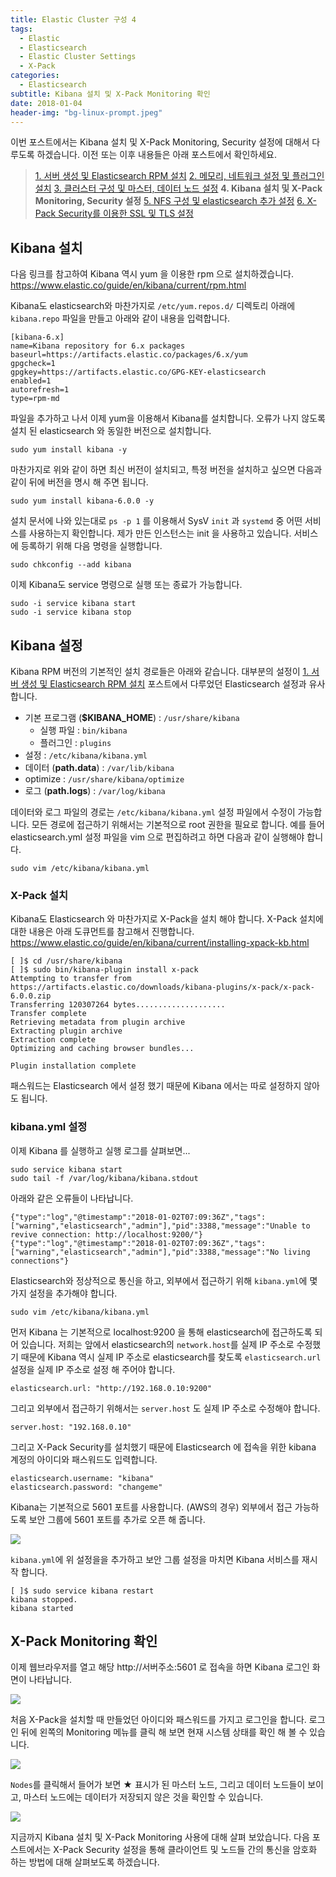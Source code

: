 ```yaml
---
title: Elastic Cluster 구성 4
tags:
  - Elastic
  - Elasticsearch
  - Elastic Cluster Settings
  - X-Pack
categories:
  - Elasticsearch
subtitle: Kibana 설치 및 X-Pack Monitoring 확인
date: 2018-01-04
header-img: "bg-linux-prompt.jpeg"
---
```


이번 포스트에서는 Kibana 설치 및 X-Pack Monitoring, Security 설정에 대해서 다루도록 하겠습니다. 이전 또는 이후 내용들은 아래 포스트에서 확인하세요.

> [1. 서버 생성 및 Elasticsearch RPM 설치](/2018/01/2018-01-setting-es-cluster-1)
> [2. 메모리, 네트워크 설정 및 플러그인 설치](/2018/01/2018-01-build-es-cluster-2)
> [3. 클러스터 구성 및 마스터, 데이터 노드 설정](/2018/01/2018-01-build-es-cluster-3)
> **4. Kibana 설치 및 X-Pack Monitoring, Security 설정**
> [5. NFS 구성 및 elasticsearch 추가 설정](/2018/01/2018-01-build-es-cluster-5)
> [6. X-Pack Security를 이용한 SSL 및 TLS 설정](/2018/01/2018-01-build-es-cluster-6)

## Kibana 설치 

다음 링크를 참고하여 Kibana 역시 yum 을 이용한 rpm 으로 설치하겠습니다.
https://www.elastic.co/guide/en/kibana/current/rpm.html


Kibana도 elasticsearch와 마찬가지로 `/etc/yum.repos.d/` 디렉토리 아래에 `kibana.repo` 파일을 만들고 아래와 같이 내용을 입력합니다.
```
[kibana-6.x]
name=Kibana repository for 6.x packages
baseurl=https://artifacts.elastic.co/packages/6.x/yum
gpgcheck=1
gpgkey=https://artifacts.elastic.co/GPG-KEY-elasticsearch
enabled=1
autorefresh=1
type=rpm-md
```

파일을 추가하고 나서 이제 yum을 이용해서 Kibana를 설치합니다. 오류가 나지 않도록 설치 된 elasticsearch 와 동일한 버전으로 설치합니다.
```
sudo yum install kibana -y
```

마찬가지로 위와 같이 하면 최신 버전이 설치되고, 특정 버전을 설치하고 싶으면 다음과 같이 뒤에 버전을 명시 해 주면 됩니다.
```
sudo yum install kibana-6.0.0 -y
```

설치 문서에 나와 있는대로 `ps -p 1` 를 이용해서 SysV `init` 과 `systemd` 중 어떤 서비스를 사용하는지 확인합니다. 제가 만든 인스턴스는 init 을 사용하고 있습니다. 서비스에 등록하기 위해 다음 명령을 실행합니다.
```
sudo chkconfig --add kibana
```

이제 Kibana도 service 명령으로 실행 또는 종료가 가능합니다.
```
sudo -i service kibana start
sudo -i service kibana stop
```

## Kibana 설정

Kibana RPM 버전의 기본적인 설치 경로들은 아래와 같습니다. 대부분의 설정이 [1. 서버 생성 및 Elasticsearch RPM 설치](/2018/01/2018-01-setting-es-cluster-1/#Elasticsearch-설치) 포스트에서 다루었던 Elasticsearch 설정과 유사합니다.

- 기본 프로그램 (**$KIBANA_HOME**) : `/usr/share/kibana`
  - 실행 파일 : `bin/kibana`
  - 플러그인 : `plugins`
- 설정 : `/etc/kibana/kibana.yml`
- 데이터 (**path.data**) : `/var/lib/kibana`
- optimize : `/usr/share/kibana/optimize`
- 로그 (**path.logs**) : `/var/log/kibana`

데이터와 로그 파일의 경로는 `/etc/kibana/kibana.yml` 설정 파일에서 수정이 가능합니다.
모든 경로에 접근하기 위해서는 기본적으로 root 권한을 필요로 합니다. 예를 들어 elasticsearch.yml 설정 파일을 vim 으로 편집하려고 하면 다음과 같이 실행해야 합니다.
```
sudo vim /etc/kibana/kibana.yml
```

### X-Pack 설치

Kibana도 Elasticsearch 와 마찬가지로 X-Pack을 설치 해야 합니다. X-Pack 설치에 대한 내용은 아래 도큐먼트를 참고해서 진행합니다.
https://www.elastic.co/guide/en/kibana/current/installing-xpack-kb.html

```
[ ]$ cd /usr/share/kibana
[ ]$ sudo bin/kibana-plugin install x-pack
Attempting to transfer from https://artifacts.elastic.co/downloads/kibana-plugins/x-pack/x-pack-6.0.0.zip
Transferring 120307264 bytes....................
Transfer complete
Retrieving metadata from plugin archive
Extracting plugin archive
Extraction complete
Optimizing and caching browser bundles...

Plugin installation complete
```

패스워드는 Elasticsearch 에서 설정 했기 때문에 Kibana 에서는 따로 설정하지 않아도 됩니다.

### kibana.yml 설정

이제 Kibana 를 실행하고 실행 로그를 살펴보면...

```
sudo service kibana start
sudo tail -f /var/log/kibana/kibana.stdout
```

아래와 같은 오류들이 나타납니다.
```
{"type":"log","@timestamp":"2018-01-02T07:09:36Z","tags":["warning","elasticsearch","admin"],"pid":3388,"message":"Unable to revive connection: http://localhost:9200/"}
{"type":"log","@timestamp":"2018-01-02T07:09:36Z","tags":["warning","elasticsearch","admin"],"pid":3388,"message":"No living connections"}
```

Elasticsearch와 정상적으로 통신을 하고, 외부에서 접근하기 위해 `kibana.yml`에 몇가지 설정을 추가해야 합니다.
```
sudo vim /etc/kibana/kibana.yml
```

먼저 Kibana 는 기본적으로 localhost:9200 을 통해 elasticsearch에 접근하도록 되어 있습니다. 저희는 앞에서 elasticsearch의 `network.host`를 실제 IP 주소로 수정했기 때문에 Kibana 역시 실제 IP 주소로 elasticsearch를 찾도록 `elasticsearch.url` 설정을 실제 IP 주소로 설정 해 주어야 합니다.

```
elasticsearch.url: "http://192.168.0.10:9200"
```

그리고 외부에서 접근하기 위해서는 `server.host` 도 실제 IP 주소로 수정해야 합니다.
```
server.host: "192.168.0.10"
```

그리고 X-Pack Security를 설치했기 때문에 Elasticsearch 에 접속을 위한 kibana 계정의 아이디와 패스워드도 입력합니다.
```
elasticsearch.username: "kibana"
elasticsearch.password: "changeme"
```

Kibana는 기본적으로 5601 포트를 사용합니다. (AWS의 경우) 외부에서 접근 가능하도록 보안 그룹에 5601 포트를 추가로 오픈 해 줍니다.

![](kibana_sec_group.png)

`kibana.yml`에 위 설정을을 추가하고 보안 그룹 설정을 마치면 Kibana 서비스를 재시작 합니다.
```
[ ]$ sudo service kibana restart
kibana stopped.
kibana started
```

## X-Pack Monitoring 확인

이제 웹브라우저를 열고 해당 http://서버주소:5601 로 접속을 하면 Kibana 로그인 화면이 나타납니다.

![](kibana_login.png)

처음 X-Pack을 설치할 때 만들었던 아이디와 패스워드를 가지고 로그인을 합니다. 로그인 뒤에 왼쪽의 Monitoring 메뉴를 클릭 해 보면 현재 시스템 상태를 확인 해 볼 수 있습니다. 

![](monitoring-1.png)

`Nodes`를 클릭해서 들어가 보면 ★ 표시가 된 마스터 노드, 그리고 데이터 노드들이 보이고, 마스터 노드에는 데이터가 저장되지 않은 것을 확인할 수 있습니다.

![](monitoring-2.png)

지금까지 Kibana 설치 및 X-Pack Monitoring 사용에 대해 살펴 보았습니다.
다음 포스트에서는 X-Pack Security 설정을 통해 클라이언트 및 노드들 간의 통신을 암호화 하는 방법에 대해 살펴보도록 하겠습니다.
